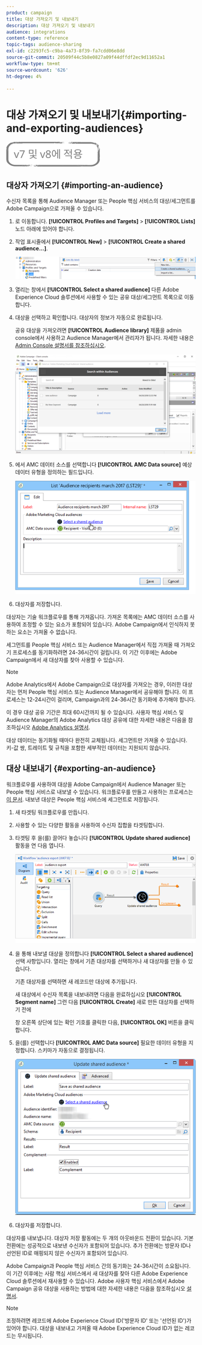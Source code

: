 ```yaml
---
product: campaign
title: 대상 가져오기 및 내보내기
description: 대상 가져오기 및 내보내기
audience: integrations
content-type: reference
topic-tags: audience-sharing
exl-id: c2293fc5-c9ba-4a73-8f39-fa7cdd06e8dd
source-git-commit: 20509f44c5b8e0827a09f44dffdf2ec9d11652a1
workflow-type: tm+mt
source-wordcount: '626'
ht-degree: 4%

---
```


# 대상 가져오기 및 내보내기{#importing-and-exporting-audiences}

![](../../assets/common.svg)

## 대상자 가져오기 {#importing-an-audience}

수신자 목록을 통해 Audience Manager 또는 People 핵심 서비스의 대상/세그먼트를 Adobe Campaign으로 가져올 수 있습니다.

1. 로 이동합니다. **[!UICONTROL Profiles and Targets]** > **[!UICONTROL Lists]** 노드 아래에 있어야 합니다.
1. 작업 표시줄에서 **[!UICONTROL New]** > **[!UICONTROL Create a shared audience...]**.

   ![](assets/aam_import_audience.png)

1. 열리는 창에서 **[!UICONTROL Select a shared audience]** 다른 Adobe Experience Cloud 솔루션에서 사용할 수 있는 공유 대상/세그먼트 목록으로 이동합니다.
1. 대상을 선택하고 확인합니다. 대상자의 정보가 자동으로 완료됩니다.

   공유 대상을 가져오려면 **[!UICONTROL Audience library]** 제품을 admin console에서 사용하고 Audience Manager에서 관리자가 됩니다. 자세한 내용은 [Admin Console 설명서를 참조하십시오](https://helpx.adobe.com/kr/enterprise/managing/user-guide.html).

   ![](assets/aam_import_audience_3.png)

1. 에서 AMC 데이터 소스를 선택합니다 **[!UICONTROL AMC Data source]** 예상 데이터 유형을 정의하는 필드입니다.

   ![](assets/aam_import_audience_2.png)

1. 대상자를 저장합니다.

대상자는 기술 워크플로우를 통해 가져옵니다. 가져온 목록에는 AMC 데이터 소스를 사용하여 조정할 수 있는 요소가 포함되어 있습니다. Adobe Campaign에서 인식하지 못하는 요소는 가져올 수 없습니다.

세그먼트를 People 핵심 서비스 또는 Audience Manager에서 직접 가져올 때 가져오기 프로세스를 동기화하려면 24-36시간이 걸립니다. 이 기간 이후에는 Adobe Campaign에서 새 대상자를 찾아 사용할 수 있습니다.

>[!NOTE]
>
>Adobe Analytics에서 Adobe Campaign으로 대상자를 가져오는 경우, 이러한 대상자는 먼저 People 핵심 서비스 또는 Audience Manager에서 공유해야 합니다. 이 프로세스는 12-24시간이 걸리며, Campaign과의 24-36시간 동기화에 추가해야 합니다.
>
>이 경우 대상 공유 기간은 최대 60시간까지 될 수 있습니다. 사용자 핵심 서비스 및 Audience Manager의 Adobe Analytics 대상 공유에 대한 자세한 내용은 다음을 참조하십시오 [Adobe Analytics 설명서](https://experienceleague.adobe.com/docs/analytics/components/segmentation/segmentation-workflow/seg-publish.html).

대상 데이터는 동기화될 때마다 완전히 교체됩니다. 세그먼트만 가져올 수 있습니다. 키-값 쌍, 트레이트 및 규칙을 포함한 세부적인 데이터는 지원되지 않습니다.

## 대상 내보내기 {#exporting-an-audience}

워크플로우를 사용하여 대상을 Adobe Campaign에서 Audience Manager 또는 People 핵심 서비스로 내보낼 수 있습니다. 워크플로우를 만들고 사용하는 프로세스는 [이 문서](../../workflow/using/building-a-workflow.md). 내보낸 대상은 People 핵심 서비스에 세그먼트로 저장됩니다.

1. 새 타겟팅 워크플로우를 만듭니다.
1. 사용할 수 있는 다양한 활동을 사용하여 수신자 집합을 타겟팅합니다.
1. 타겟팅 후 을(를) 끌어다 놓습니다 **[!UICONTROL Update shared audience]** 활동을 연 다음 엽니다.

   ![](assets/aam_export_example.png)

1. 을 통해 내보낼 대상을 정의합니다 **[!UICONTROL Select a shared audience]** 선택 사항입니다. 열리는 창에서 기존 대상자를 선택하거나 새 대상자를 만들 수 있습니다.

   기존 대상자를 선택하면 새 레코드만 대상에 추가됩니다.

   새 대상에서 수신자 목록을 내보내려면 다음을 완료하십시오 **[!UICONTROL Segment name]** 그런 다음 **[!UICONTROL Create]** 새로 만든 대상자를 선택하기 전에

   창 오른쪽 상단에 있는 확인 기호를 클릭한 다음, **[!UICONTROL OK]** 버튼을 클릭합니다.

1. 을(를) 선택합니다 **[!UICONTROL AMC Data source]** 필요한 데이터 유형을 지정합니다. 스키마가 자동으로 결정됩니다.

   ![](assets/aam_export_audience_activity.png)

1. 대상자를 저장합니다.

대상자를 내보냅니다. 대상자 저장 활동에는 두 개의 아웃바운드 전환이 있습니다. 기본 전환에는 성공적으로 내보낸 수신자가 포함되어 있습니다. 추가 전환에는 방문자 ID나 선언된 ID로 매핑되지 않은 수신자가 포함되어 있습니다.

Adobe Campaign과 People 핵심 서비스 간의 동기화는 24-36시간이 소요됩니다. 이 기간 이후에는 사람 핵심 서비스에서 새 대상자를 찾아 다른 Adobe Experience Cloud 솔루션에서 재사용할 수 있습니다. Adobe 사용자 핵심 서비스에서 Adobe Campaign 공유 대상을 사용하는 방법에 대한 자세한 내용은 다음을 참조하십시오 [설명서](https://experienceleague.adobe.com/docs/core-services/interface/audiences/t-audience-create.html).

>[!NOTE]
>
>조정하려면 레코드에 Adobe Experience Cloud ID(&#39;방문자 ID&#39; 또는 &#39;선언된 ID&#39;)가 있어야 합니다. 대상을 내보내고 가져올 때 Adobe Experience Cloud ID가 없는 레코드는 무시됩니다.
